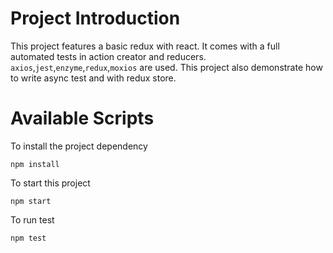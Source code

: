 # Project Introduction

This project features a basic redux with react. It comes with a full automated tests in action creator and reducers.
`axios`,`jest`,`enzyme`,`redux`,`moxios` are used. This project also demonstrate how to write async test and with redux store.

# Available Scripts

To install the project dependency

```
npm install
```

To start this project

```
npm start
```

To run test

```
npm test
```
